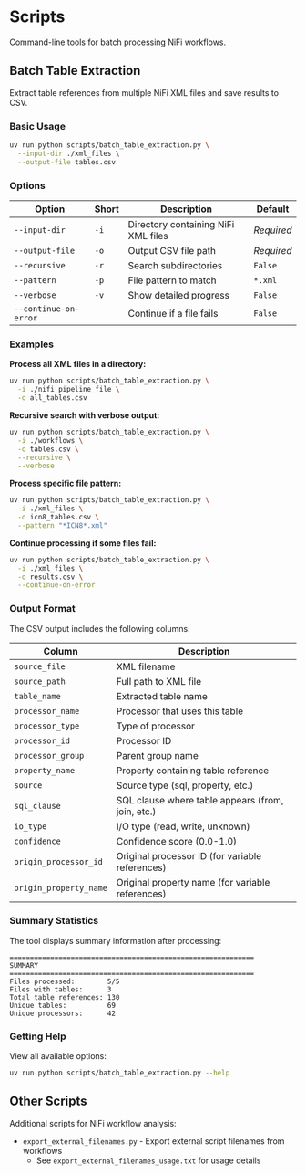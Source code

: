 # Scripts

Command-line tools for batch processing NiFi workflows.

## Batch Table Extraction

Extract table references from multiple NiFi XML files and save results to CSV.

### Basic Usage

```bash
uv run python scripts/batch_table_extraction.py \
  --input-dir ./xml_files \
  --output-file tables.csv
```

### Options

| Option | Short | Description | Default |
|--------|-------|-------------|---------|
| `--input-dir` | `-i` | Directory containing NiFi XML files | *Required* |
| `--output-file` | `-o` | Output CSV file path | *Required* |
| `--recursive` | `-r` | Search subdirectories | `False` |
| `--pattern` | `-p` | File pattern to match | `*.xml` |
| `--verbose` | `-v` | Show detailed progress | `False` |
| `--continue-on-error` | | Continue if a file fails | `False` |

### Examples

**Process all XML files in a directory:**
```bash
uv run python scripts/batch_table_extraction.py \
  -i ./nifi_pipeline_file \
  -o all_tables.csv
```

**Recursive search with verbose output:**
```bash
uv run python scripts/batch_table_extraction.py \
  -i ./workflows \
  -o tables.csv \
  --recursive \
  --verbose
```

**Process specific file pattern:**
```bash
uv run python scripts/batch_table_extraction.py \
  -i ./xml_files \
  -o icn8_tables.csv \
  --pattern "*ICN8*.xml"
```

**Continue processing if some files fail:**
```bash
uv run python scripts/batch_table_extraction.py \
  -i ./xml_files \
  -o results.csv \
  --continue-on-error
```

### Output Format

The CSV output includes the following columns:

| Column | Description |
|--------|-------------|
| `source_file` | XML filename |
| `source_path` | Full path to XML file |
| `table_name` | Extracted table name |
| `processor_name` | Processor that uses this table |
| `processor_type` | Type of processor |
| `processor_id` | Processor ID |
| `processor_group` | Parent group name |
| `property_name` | Property containing table reference |
| `source` | Source type (sql, property, etc.) |
| `sql_clause` | SQL clause where table appears (from, join, etc.) |
| `io_type` | I/O type (read, write, unknown) |
| `confidence` | Confidence score (0.0-1.0) |
| `origin_processor_id` | Original processor ID (for variable references) |
| `origin_property_name` | Original property name (for variable references) |

### Summary Statistics

The tool displays summary information after processing:

```
============================================================
SUMMARY
============================================================
Files processed:        5/5
Files with tables:      3
Total table references: 130
Unique tables:          69
Unique processors:      42
```

### Getting Help

View all available options:

```bash
uv run python scripts/batch_table_extraction.py --help
```

## Other Scripts

Additional scripts for NiFi workflow analysis:

- `export_external_filenames.py` - Export external script filenames from workflows
  - See `export_external_filenames_usage.txt` for usage details

